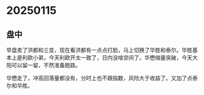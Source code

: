 # 20250115



## 盘中

早盘卖了洪都和三变，现在看洪都有一点点打脸，马上切换了华胜和泰尔。华胜基本上是利欧小弟，今天利欧开太一致了，日内没啥空间了。华懋缩量突破，今天大阳可以留一留，不然准备跑路。

华懋走了，冲高回落量都没有，分时上也不跟指数，风险大于收益了。又加了点泰尔和华胜。
